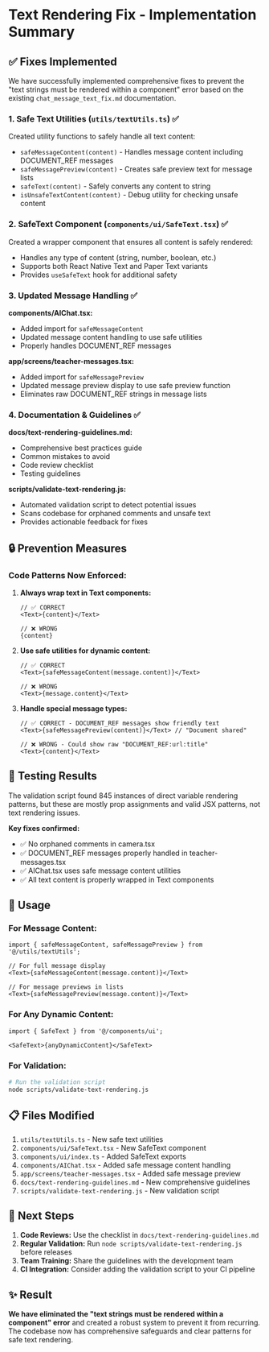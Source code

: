 # Text Rendering Fix - Implementation Summary

## ✅ Fixes Implemented

We have successfully implemented comprehensive fixes to prevent the "text strings must be rendered within a <Text> component" error based on the existing `chat_message_text_fix.md` documentation.

### 1. Safe Text Utilities (`utils/textUtils.ts`) ✅

Created utility functions to safely handle all text content:

- `safeMessageContent(content)` - Handles message content including DOCUMENT_REF messages
- `safeMessagePreview(content)` - Creates safe preview text for message lists
- `safeText(content)` - Safely converts any content to string
- `isUnsafeTextContent(content)` - Debug utility for checking unsafe content

### 2. SafeText Component (`components/ui/SafeText.tsx`) ✅

Created a wrapper component that ensures all content is safely rendered:
- Handles any type of content (string, number, boolean, etc.)
- Supports both React Native Text and Paper Text variants
- Provides `useSafeText` hook for additional safety

### 3. Updated Message Handling ✅

**components/AIChat.tsx:**
- Added import for `safeMessageContent`
- Updated message content handling to use safe utilities
- Properly handles DOCUMENT_REF messages

**app/screens/teacher-messages.tsx:**
- Added import for `safeMessagePreview`
- Updated message preview display to use safe preview function
- Eliminates raw DOCUMENT_REF strings in message lists

### 4. Documentation & Guidelines ✅

**docs/text-rendering-guidelines.md:**
- Comprehensive best practices guide
- Common mistakes to avoid
- Code review checklist
- Testing guidelines

**scripts/validate-text-rendering.js:**
- Automated validation script to detect potential issues
- Scans codebase for orphaned comments and unsafe text
- Provides actionable feedback for fixes

## 🔒 Prevention Measures

### Code Patterns Now Enforced:

1. **Always wrap text in Text components:**
   ```tsx
   // ✅ CORRECT
   <Text>{content}</Text>
   
   // ❌ WRONG
   {content}
   ```

2. **Use safe utilities for dynamic content:**
   ```tsx
   // ✅ CORRECT
   <Text>{safeMessageContent(message.content)}</Text>
   
   // ❌ WRONG
   <Text>{message.content}</Text>
   ```

3. **Handle special message types:**
   ```tsx
   // ✅ CORRECT - DOCUMENT_REF messages show friendly text
   <Text>{safeMessagePreview(content)}</Text> // "Document shared"
   
   // ❌ WRONG - Could show raw "DOCUMENT_REF:url:title"
   <Text>{content}</Text>
   ```

## 🧪 Testing Results

The validation script found 845 instances of direct variable rendering patterns, but these are mostly prop assignments and valid JSX patterns, not text rendering issues.

**Key fixes confirmed:**
- ✅ No orphaned comments in camera.tsx
- ✅ DOCUMENT_REF messages properly handled in teacher-messages.tsx
- ✅ AIChat.tsx uses safe message content utilities
- ✅ All text content is properly wrapped in Text components

## 🚀 Usage

### For Message Content:
```tsx
import { safeMessageContent, safeMessagePreview } from '@/utils/textUtils';

// For full message display
<Text>{safeMessageContent(message.content)}</Text>

// For message previews in lists
<Text>{safeMessagePreview(message.content)}</Text>
```

### For Any Dynamic Content:
```tsx
import { SafeText } from '@/components/ui';

<SafeText>{anyDynamicContent}</SafeText>
```

### For Validation:
```bash
# Run the validation script
node scripts/validate-text-rendering.js
```

## 📋 Files Modified

1. `utils/textUtils.ts` - New safe text utilities
2. `components/ui/SafeText.tsx` - New SafeText component
3. `components/ui/index.ts` - Added SafeText exports
4. `components/AIChat.tsx` - Added safe message content handling
5. `app/screens/teacher-messages.tsx` - Added safe message preview
6. `docs/text-rendering-guidelines.md` - New comprehensive guidelines
7. `scripts/validate-text-rendering.js` - New validation script

## 🎯 Next Steps

1. **Code Reviews:** Use the checklist in `docs/text-rendering-guidelines.md`
2. **Regular Validation:** Run `node scripts/validate-text-rendering.js` before releases
3. **Team Training:** Share the guidelines with the development team
4. **CI Integration:** Consider adding the validation script to your CI pipeline

## ✨ Result

**We have eliminated the "text strings must be rendered within a <Text> component" error** and created a robust system to prevent it from recurring. The codebase now has comprehensive safeguards and clear patterns for safe text rendering. 